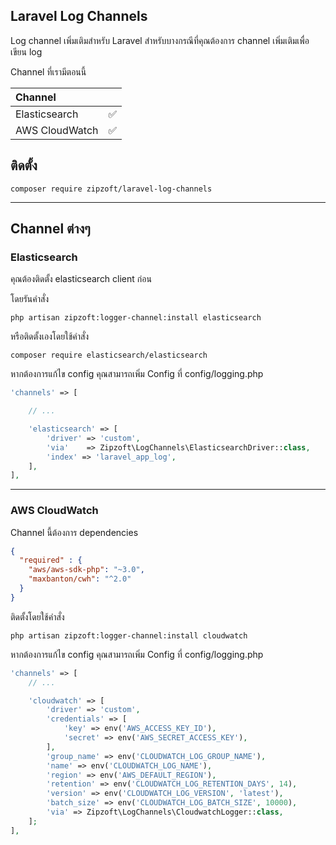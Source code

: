 ## Laravel Log Channels

Log channel เพิ่มเติมสำหรับ Laravel สำหรับบางกรณีที่คุณต้องการ channel เพิ่มเติมเพื่อเขียน log 

Channel ที่เรามีตอนนี้

| Channel | |
| :-- | :-: |
| Elasticsearch | :white_check_mark: |
| AWS CloudWatch | :white_check_mark: |


## ติดตั้ง
```
composer require zipzoft/laravel-log-channels
```


--- 


## Channel ต่างๆ

### Elasticsearch

คุณต้องติดตั้ง elasticsearch client ก่อน

โดยรันคำสั่ง

```
php artisan zipzoft:logger-channel:install elasticsearch
```
หรือติดตั้งเองโดยใช้คำสั่ง
```
composer require elasticsearch/elasticsearch
```

หากต้องการแก้ไข config คุณสามารถเพิ่ม Config ที่ config/logging.php
```php
'channels' => [

    // ...

    'elasticsearch' => [
        'driver' => 'custom',
        'via'    => Zipzoft\LogChannels\ElasticsearchDriver::class,
        'index' => 'laravel_app_log',
    ],
],
```



---

### AWS CloudWatch

Channel นี้ต้องการ dependencies
```json
{
  "required" : {
    "aws/aws-sdk-php": "~3.0",
    "maxbanton/cwh": "^2.0"
  }
}
```

ติดตั้งโดยใช้คำสั่ง
```
php artisan zipzoft:logger-channel:install cloudwatch
```

หากต้องการแก้ไข config คุณสามารถเพิ่ม Config ที่ config/logging.php
```php
'channels' => [
    // ...

    'cloudwatch' => [
        'driver' => 'custom',
        'credentials' => [
            'key' => env('AWS_ACCESS_KEY_ID'),
            'secret' => env('AWS_SECRET_ACCESS_KEY'),
        ],
        'group_name' => env('CLOUDWATCH_LOG_GROUP_NAME'),
        'name' => env('CLOUDWATCH_LOG_NAME'),
        'region' => env('AWS_DEFAULT_REGION'),
        'retention' => env('CLOUDWATCH_LOG_RETENTION_DAYS', 14),
        'version' => env('CLOUDWATCH_LOG_VERSION', 'latest'),
        'batch_size' => env('CLOUDWATCH_LOG_BATCH_SIZE', 10000),
        'via' => Zipzoft\LogChannels\CloudwatchLogger::class,
    ];
],
```
